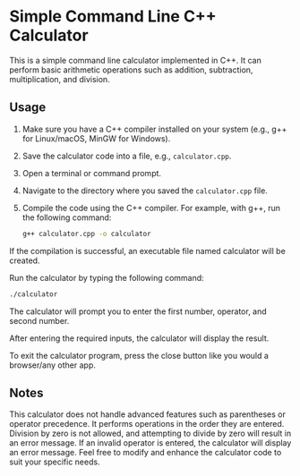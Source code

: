 # Simple Command Line C++ Calculator

This is a simple command line calculator implemented in C++. It can perform basic arithmetic operations such as addition, subtraction, multiplication, and division.

## Usage

1. Make sure you have a C++ compiler installed on your system (e.g., g++ for Linux/macOS, MinGW for Windows).
2. Save the calculator code into a file, e.g., `calculator.cpp`.
3. Open a terminal or command prompt.
4. Navigate to the directory where you saved the `calculator.cpp` file.
5. Compile the code using the C++ compiler. For example, with g++, run the following command:

   ```bash
   g++ calculator.cpp -o calculator
If the compilation is successful, an executable file named calculator will be created.

Run the calculator by typing the following command:

```bash
./calculator
```
The calculator will prompt you to enter the first number, operator, and second number.

After entering the required inputs, the calculator will display the result.

To exit the calculator program, press the close button like you would a browser/any other app.

## Notes
This calculator does not handle advanced features such as parentheses or operator precedence. It performs operations in the order they are entered.
Division by zero is not allowed, and attempting to divide by zero will result in an error message.
If an invalid operator is entered, the calculator will display an error message.
Feel free to modify and enhance the calculator code to suit your specific needs.

